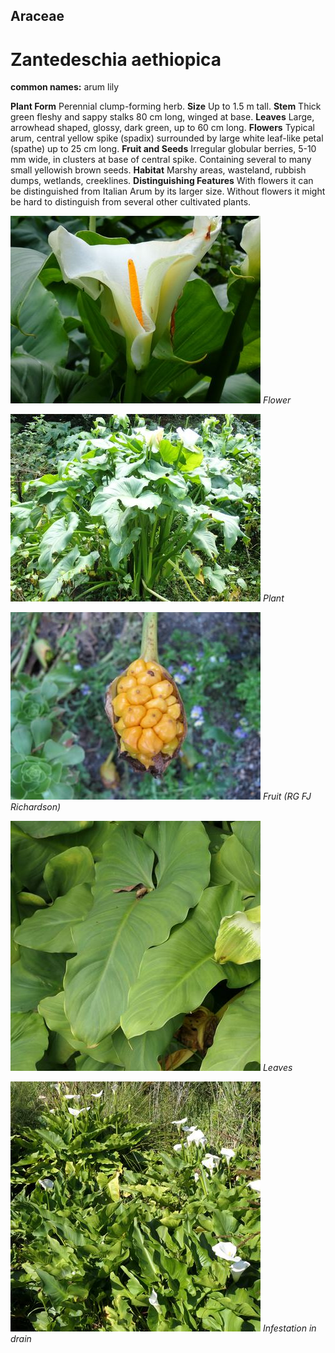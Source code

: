 ## Araceae
# Zantedeschia aethiopica
**common names:** arum lily

**Plant Form** Perennial clump-forming herb. **Size** Up to 1.5 m tall. **Stem** Thick green fleshy and sappy stalks 80 cm long, winged at base. **Leaves** Large, arrowhead shaped, glossy, dark green, up to 60 cm long. **Flowers** Typical arum, central yellow spike (spadix) surrounded by large white leaf-like petal (spathe) up to 25 cm long. **Fruit and Seeds** Irregular globular berries, 5-10 mm wide, in clusters at base of central spike. Containing several to many small yellowish brown seeds. **Habitat** Marshy areas, wasteland, rubbish dumps, wetlands, creeklines. **Distinguishing Features** With flowers it can be distinguished from Italian Arum by its larger size. Without flowers it might be hard to distinguish from several other cultivated plants.


![Flower](3073_P7054210.jpg)
   *Flower* 

![Plant](3070_P7054207.jpg)
   *Plant* 

![Fruit (RG FJ Richardson)](18391_Zantedeschia-aethiopica_0416.jpg)
   *Fruit (RG FJ Richardson)* 

![Leaves](68317_P1000307.jpg)
   *Leaves* 

![Infestation in drain](68710_P1000818.jpg)
   *Infestation in drain* 

